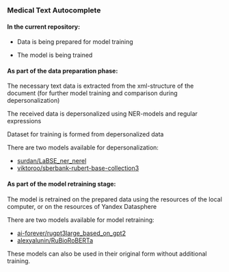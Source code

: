 ### Medical Text Autocomplete

#### In the current repository:

 - Data is being prepared for model training

 - The model is being trained

#### As part of the data preparation phase:

The necessary text data is extracted from the xml-structure of the document (for further model training and comparison during depersonalization)

The received data is depersonalized using NER-models and regular expressions

Dataset for training is formed from depersonalized data

There are two models available for depersonalization:

 - [surdan/LaBSE_ner_nerel](https://huggingface.co/surdan/LaBSE_ner_nerel)
 - [viktoroo/sberbank-rubert-base-collection3 ](https://huggingface.co/viktoroo/sberbank-rubert-base-collection3)

#### As part of the model retraining stage:

The model is retrained on the prepared data using the resources of the local computer, or on the resources of Yandex Datasphere

There are two models available for model retraining:

 - [ai-forever/rugpt3large_based_on_gpt2](https://huggingface.co/ai-forever/rugpt3large_based_on_gpt2)
 - [alexyalunin/RuBioRoBERTa](https://huggingface.co/alexyalunin/RuBioRoBERTa)

These models can also be used in their original form without additional training.
